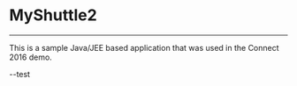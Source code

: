 # MyShuttle2
-------------

This is a sample Java/JEE based application that was used in the Connect 2016 demo. 

--test
